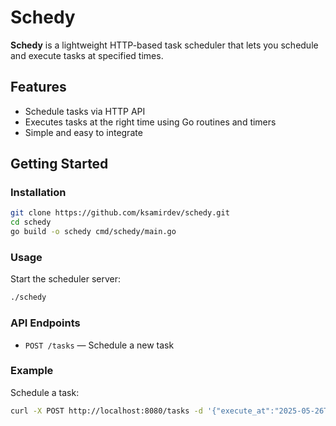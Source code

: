 # Schedy

**Schedy** is a lightweight HTTP-based task scheduler that lets you schedule and execute tasks at specified times.

## Features

- Schedule tasks via HTTP API
- Executes tasks at the right time using Go routines and timers
- Simple and easy to integrate

## Getting Started

### Installation

```bash
git clone https://github.com/ksamirdev/schedy.git
cd schedy
go build -o schedy cmd/schedy/main.go
```

### Usage

Start the scheduler server:

```bash
./schedy
```

### API Endpoints

- `POST /tasks` — Schedule a new task

### Example

Schedule a task:

```bash
curl -X POST http://localhost:8080/tasks -d '{"execute_at":"2025-05-26T15:00:00Z","url":"https://webhook.site/8a741093-35cc-4085-9c0d-1e7f0c98ef9c", "payload": {"key": "value"}}' -H "Content-Type: application/json"
```
